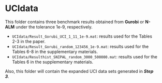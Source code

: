 # UCIdata
This folder contains three benchmark results obtained from **Gurobi** or **N-ALM** under the tolerance 1e-9, respectively. 

- `UCIdata/Result_Gorubi_UCI_1_11_1e-9.mat`: results used for the Tables 2-3 in the paper.
- `UCIdata/Result_Gorubi_random_123456_1e-9.mat`: results used for the Tables 6-8 in the supplementary materials.
- `UCIdata/Resulthist_SNIPAL_random_3000_500000.mat`: results used for the Tables 6 in the supplementary materials.

Also, this folder will contain the expanded UCI data sets generated in ***Step 3***.

